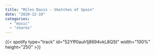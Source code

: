 ```yaml
---
title: "Miles Davis - Sketches of Spain"
date: "2020-12-19"
categories:
  - "music"
  - "shares"
---
```


{{< spotify type="track" id="52Yff0auh1j8694vkL8QSt" width="100%" height="250" >}}
